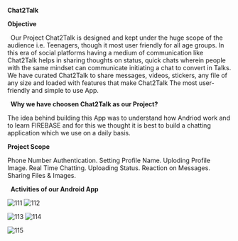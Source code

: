**Chat2Talk**

**Objective**

` `Our Project Chat2Talk is designed and kept under the huge scope of the audience i.e. Teenagers, though it most user friendly for all age groups. In this era of social platforms having a medium of communication like Chat2Talk helps in sharing thoughts on status, quick chats wherein people with the same mindset can communicate initiating a chat to convert in Talks. We have curated Chat2Talk to share messages, videos, stickers, any file of any size and loaded with features that make Chat2Talk The most user-friendly and simple to use App.



` `**Why we have choosen Chat2Talk as our Project?**

The idea behind building this App was to understand how Andriod work and to learn FIREBASE and for this we thought it is best to build a chatting application which we use on a daily basis.

 **Project Scope**
 
 Phone Number Authentication.
Setting Profile Name.
Uploding Profile Image.
Real Time Chatting.
Uploading Status.
Reaction on Messages.
Sharing Files & Images.


` `**Activities of our Android App**

![111](https://user-images.githubusercontent.com/55083648/125156756-c01d2400-e184-11eb-91cf-dd42feca458c.PNG)
![112](https://user-images.githubusercontent.com/55083648/125156770-d3c88a80-e184-11eb-8469-992bc0d32ff5.PNG)

![113](https://user-images.githubusercontent.com/55083648/125156776-dfb44c80-e184-11eb-8a00-4707a681c2c0.PNG)
![114](https://user-images.githubusercontent.com/55083648/125156780-e5aa2d80-e184-11eb-890e-506b5787a0e4.PNG)

![115](https://user-images.githubusercontent.com/55083648/125156783-e80c8780-e184-11eb-9e8b-60d6de85b86a.PNG)










